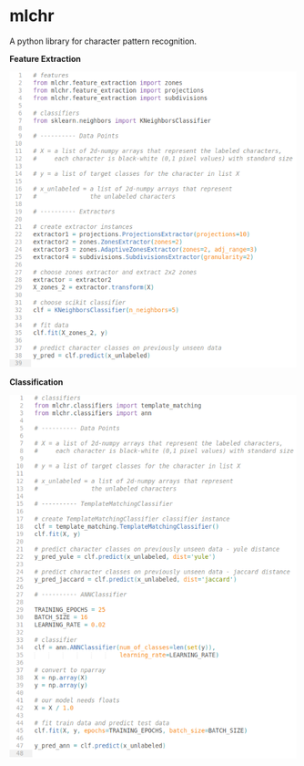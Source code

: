 # mlchr
A python library for character pattern recognition.

**Feature Extraction**

![alt text](examples/fextraction.png)

**Classification**

![alt text](examples/classifiers.png)
